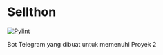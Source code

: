 # Sellthon

[![Pylint](https://github.com/JPratama7/Sellthon/actions/workflows/main.yml/badge.svg)](https://github.com/JPratama7/Sellthon/actions/workflows/main.yml)

Bot Telegram yang dibuat untuk memenuhi Proyek 2
